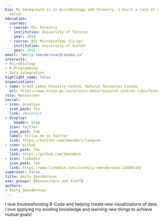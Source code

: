 ```yaml
---
bio: My background is in microbiology and forestry. I built a love of data in my Masters and it has only grown.
  matter.
education:
  courses:
  - course: MSc Forestry
    institution: University of Toronto
    year: 2014
  - course: BSc Microbiology (Co-op)
    institution: University of Guelph
    year: 2012
email: "emily.smenderovac@canada.ca"
interests:
- Microbiology
- R Programming
- Data integration
highlight_name: false
organizations:
- name: Great Lakes Forestry Centre, Natural Resources Canada
  url: https://www.nrcan.gc.ca/science-data/research-centres-labs/forestry-research-centres/great-lakes-forestry-centre/13459
role: Researcher
social:
- icon: envelope
  icon_pack: fas
  link: /#contact
- display:
    header: true
  icon: twitter
  icon_pack: fab
  label: Follow me on Twitter
  link: https://twitter.com/Smendero?lang=en
- icon: github
  icon_pack: fab
  link: https://github.com/Smendero
- icon: linkedin
  icon_pack: fab
  link: https://www.linkedin.com/in/emily-smenderovac-22889519/
superuser: false
title: Emily Smenderovac
user_groups: [Researchers and Staff]
authors:
- Emily_Smenderovac
---
```


I love troubleshooting R-Code and helping create new visualizations of data. I love applying my existing knowledge and learning new things to achieve mutual goals! 
